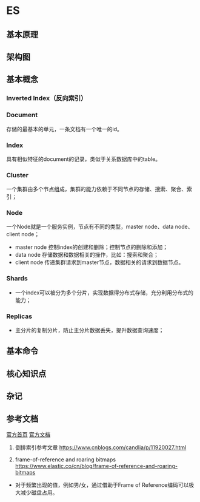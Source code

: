 # ES

## 基本原理

## 架构图

## 基本概念

### Inverted Index（反向索引）

### Document
存储的最基本的单元，一条文档有一个唯一的id。

### Index
具有相似特征的document的记录，类似于关系数据库中的table。

### Cluster
一个集群由多个节点组成，集群的能力依赖于不同节点的存储、搜索、聚合、索引；

### Node
一个Node就是一个服务实例，节点有不同的类型，master node、data node、client node；
- master node
  控制index的创建和删除；控制节点的删除和添加；
- data node
  存储数据和数据相关的操作，比如：搜索和聚合；
- client node
  传递集群请求到master节点，数据相关的请求到数据节点。

### Shards
- 一个index可以被分为多个分片，实现数据得分布式存储，充分利用分布式的能力；

### Replicas
- 主分片的复制分片，防止主分片数据丢失，提升数据查询速度；

## 基本命令

## 核心知识点

## 杂记


## 参考文档
[官方首页](https://www.elastic.co/cn/)
[官方文档](https://www.elastic.co/guide/index.html)


1. 倒排索引参考文章
https://www.cnblogs.com/candlia/p/11920027.html

2. frame-of-reference and roaring bitmaps
https://www.elastic.co/cn/blog/frame-of-reference-and-roaring-bitmaps

- 对于频繁出现的值，例如男/女，通过借助于Frame of Reference编码可以极大减少磁盘占用。

